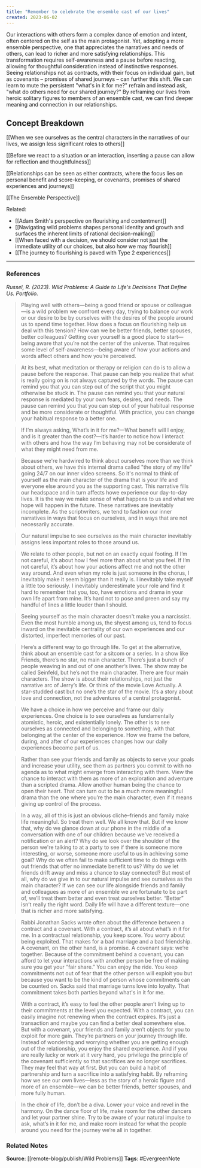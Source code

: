 ```yaml
---
title: "Remember to celebrate the ensemble cast of our lives"
created: 2023-06-02
---
```


Our interactions with others form a complex dance of emotion and intent, often centered on the self as the main protagonist. Yet, adopting a more ensemble perspective, one that appreciates the narratives and needs of others, can lead to richer and more satisfying relationships. This transformation requires self-awareness and a pause before reacting, allowing for thoughtful consideration instead of instinctive responses. Seeing relationships not as contracts, with their focus on individual gain, but as covenants – promises of shared journeys – can further this shift. We can learn to mute the persistent "what's in it for me?" refrain and instead ask, "what do others need for our shared journey?" By reframing our lives from heroic solitary figures to members of an ensemble cast, we can find deeper meaning and connection in our relationships.

## Concept Breakdown

[[When we see ourselves as the central characters in the narratives of our lives, we assign less significant roles to others]]

[[Before we react to a situation or an interaction, inserting a pause can allow for reflection and thoughtfulness]]

[[Relationships can be seen as either contracts, where the focus lies on personal benefit and score-keeping, or covenants, promises of shared experiences and journeys]]

[[The Ensemble Perspective]]

Related:
- [[Adam Smith's perspective on flourishing and contentment]]
- [[Navigating wild problems shapes personal identity and growth and surfaces the inherent limits of rational decision-making]]
- [[When faced with a decision, we should consider not just the immediate utility of our choices, but also how we may flourish]]
- [[The journey to flourishing is paved with Type 2 experiences]]

--- 
### References

*Russel, R. (2023). Wild Problems: A Guide to Life's Decisions That Define Us. Portfolio.*

>  Playing well with others—being a good friend or spouse or colleague—is a wild problem we confront every day, trying to balance our work or our desire to be by ourselves with the desires of the people around us to spend time together. How does a focus on flourishing help us deal with this tension? How can we be better friends, better spouses, better colleagues? Getting over yourself is a good place to start—being aware that you’re not the center of the universe. That requires some level of self-awareness—being aware of how your actions and words affect others and how you’re perceived. 

>  At its best, what meditation or therapy or religion can do is to allow a pause before the response. That pause can help you realize that what is really going on is not always captured by the words. The pause can remind you that you can step out of the script that you might otherwise be stuck in. The pause can remind you that your natural response is mediated by your own fears, desires, and needs. The pause can remind you that you can step out of your habitual response and be more considerate or thoughtful. With practice, you can change your habitual response to a better one. 

> If I’m always asking, What’s in it for me?—What benefit will I enjoy, and is it greater than the cost?—it’s harder to notice how I interact with others and how the way I’m behaving may not be considerate of what they might need from me.

> Because we're hardwired to think about ourselves more than we think about others, we have this internal drama called "the story of my life" going 24/7 on our inner video screens. So it's normal to think of yourself as the main character of the drama that is your life and everyone else around you as the supporting cast. This narrative fills our headspace and in turn affects howe experience our day-to-day lives. It is the way we make sense of what happens to us and what we hope will happen in the future. These narratives are inevitably incomplete. As the scriptwriters, we tend to fashion our inner narratives in ways that focus on ourselves, and in ways that are not necessarily accurate.

>  Our natural impulse to see ourselves as the main character inevitably assigns less important roles to those around us. 

> We relate to other people, but not on an exactly equal footing. If I’m not careful, it’s about how I feel more than about what you feel. If I’m not careful, it’s about how your actions affect me and not the other way around. And even when my role is just someone in the chorus, I inevitably make it seem bigger than it really is. I inevitably take myself a little too seriously. I inevitably underestimate your role and find it hard to remember that you, too, have emotions and drama in your own life apart from mine. It’s hard not to pose and preen and say my handful of lines a little louder than I should.

> Seeing yourself as the main character doesn't make you a narcissist. Even the most humble among us, the shyest among us, tend to focus inward on the inevitable centrality of our own experiences and our distorted, imperfect memories of our past.

> Here’s a different way to go through life. To get at the alternative, think about an ensemble cast for a sitcom or a series. In a show like Friends, there’s no star, no main character. There’s just a bunch of people weaving in and out of one another’s lives. The show may be called Seinfeld, but he’s not the main character. There are four main characters. The show is about their relationships, not just the narrative arc of Jerry’s life. Or think of the movie Love Actually. A star-studded cast but no one’s the star of the movie. It’s a story about love and connection, not the adventures of a central protagonist.

>  We have a choice in how we perceive and frame our daily experiences. One choice is to see ourselves as fundamentally atomistic, heroic, and existentially lonely. The other is to see ourselves as connected and belonging to something, with that belonging at the center of the experience. How we frame the before, during, and after of our experiences changes how our daily experiences become part of us.

> Rather than see your friends and family as objects to serve your goals and increase your utility, see them as partners you commit to with no agenda as to what might emerge from interacting with them. View the chance to interact with them as more of an exploration and adventure than a scripted drama. Allow another human being the chance to open their heart. That can turn out to be a much more meaningful drama than the one where you’re the main character, even if it means giving up control of the process.

> In a way, all of this is just an obvious cliche–friends and family make life meaningful. So treat them well. We all know that. But if we know that, why do we glance down at our phone in the middle of a conversation with one of our children because we've received a notification or an alert? Why do we look over the shoulder of the person we're talking to at a party to see if there is someone more interesting, or worse, someone more useful to us in achieving some goal? Why do we often fail to make sufficient time to do things with out friends that offer no immediate benefit to us? Why do we let friends drift away and miss a chance to stay connected? But most of all, why do we give in to our natural impulse and see ourselves as the main character? If we can see our life alongside friends and family and colleagues as more of an ensemble we are fortunate to be part of, we’ll treat them better and even treat ourselves better. “Better” isn’t really the right word. Daily life will have a different texture—one that is richer and more satisfying.

> Rabbi Jonathan Sacks wrote often about the difference between a contract and a covenant. With a contract, it’s all about what’s in it for me. In a contractual relationship, you keep score. You worry about being exploited. That makes for a bad marriage and a bad friendship. A covenant, on the other hand, is a promise. A covenant says: we’re together. Because of the commitment behind a covenant, you can afford to let your interactions with another person be free of making sure you get your “fair share.” You can enjoy the ride. You keep commitments not out of fear that the other person will exploit you but because you want to be the kind of person whose commitments can be counted on. Sacks said that marriage turns love into loyalty. That commitment takes both parties beyond what's in it for me.
>  
>  With a contract, it’s easy to feel the other people aren’t living up to their commitments at the level you expected. With a contract, you can easily imagine not renewing when the contract expires. It’s just a transaction and maybe you can find a better deal somewhere else. But with a covenant, your friends and family aren’t objects for you to exploit for more gain. They’re partners on your journey through life. Instead of wondering and worrying whether you are getting enough out of the relationship, you enjoy the shared experience. And if you are really lucky or work at it very hard, you privilege the principle of the covenant sufficiently so that sacrifices are no longer sacrifices. They may feel that way at first. But you can build a habit of partnership and turn a sacrifice into a satisfying habit. By reframing how we see our own lives—less as the story of a heroic figure and more of an ensemble—we can be better friends, better spouses, and more fully human.

> In the choir of life, don’t be a diva. Lower your voice and revel in the harmony. On the dance floor of life, make room for the other dancers and let your partner shine. Try to be aware of your natural impulse to ask, what’s in it for me, and make room instead for what the people around you need for the journey we’re all in together.

### Related Notes
**Source**: [[remote-blog/publish/Wild Problems]]
**Tags**: #EvergreenNote
